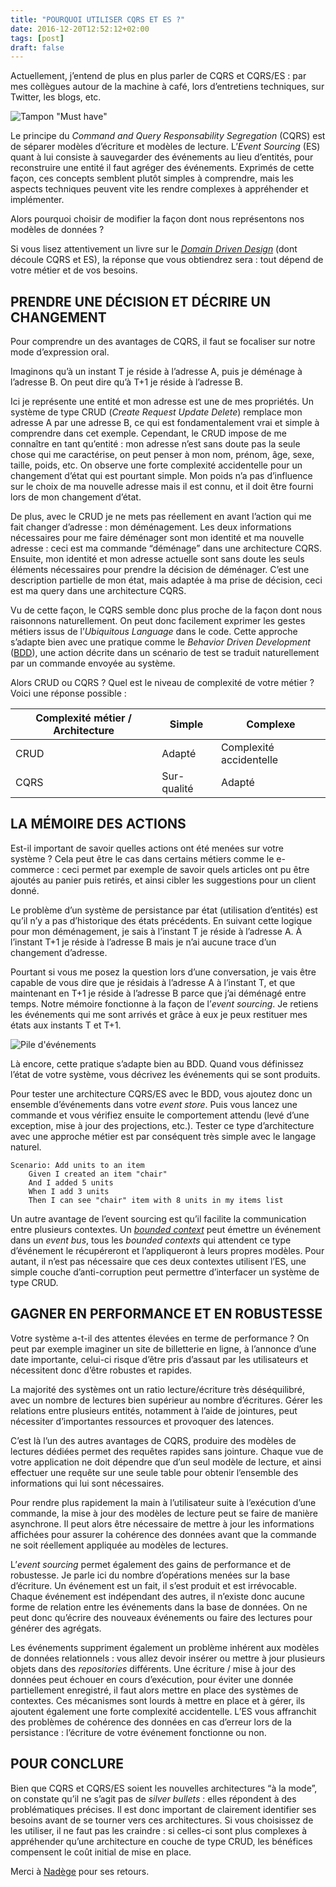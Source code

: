 ```yaml
---
title: "POURQUOI UTILISER CQRS ET ES ?"
date: 2016-12-20T12:52:12+02:00
tags: [post]
draft: false
---
```


Actuellement, j’entend de plus en plus parler de CQRS et CQRS/ES&nbsp;: par mes collègues autour de la machine à café, lors d’entretiens techniques, sur Twitter, les blogs, etc.

![Tampon "Must have"](1.png)

Le principe du *Command and Query Responsability Segregation* (CQRS) est de séparer modèles d’écriture et modèles de lecture. L’*Event Sourcing* (ES) quant à lui consiste à sauvegarder des événements au lieu d’entités, pour reconstruire une entité il faut agréger des événements. Exprimés de cette façon, ces concepts semblent plutôt simples à comprendre, mais les aspects techniques peuvent vite les rendre complexes à appréhender et implémenter.

Alors pourquoi choisir de modifier la façon dont nous représentons nos modèles de données&nbsp;?

Si vous lisez attentivement un livre sur le *[Domain Driven Design](https://en.wikipedia.org/wiki/Domain-driven_design)* (dont découle CQRS et ES), la réponse que vous obtiendrez sera&nbsp;: tout dépend de votre métier et de vos besoins.

## PRENDRE UNE DÉCISION ET DÉCRIRE UN CHANGEMENT

Pour comprendre un des avantages de CQRS, il faut se focaliser sur notre mode d’expression oral.

Imaginons qu’à un instant T je réside à l’adresse A, puis je déménage à l’adresse B. On peut dire qu’à T+1 je réside à l’adresse B.

Ici je représente une entité et mon adresse est une de mes propriétés. Un système de type CRUD (*Create Request Update Delete*) remplace mon adresse A par une adresse B, ce qui est fondamentalement vrai et simple à comprendre dans cet exemple. Cependant, le CRUD impose de me connaître en tant qu’entité&nbsp;: mon adresse n’est sans doute pas la seule chose qui me caractérise, on peut penser à mon nom, prénom, âge, sexe, taille, poids, etc. On observe une forte complexité accidentelle pour un changement d’état qui est pourtant simple. Mon poids n’a pas d’influence sur le choix de ma nouvelle adresse mais il est connu, et il doit être fourni lors de mon changement d’état.

De plus, avec le CRUD je ne mets pas réellement en avant l’action qui me fait changer d’adresse&nbsp;: mon déménagement. Les deux informations nécessaires pour me faire déménager sont mon identité et ma nouvelle adresse&nbsp;: ceci est ma commande “déménage” dans une architecture CQRS. Ensuite, mon identité et mon adresse actuelle sont sans doute les seuls éléments nécessaires pour prendre la décision de déménager. C’est une description partielle de mon état, mais adaptée à ma prise de décision, ceci est ma query dans une architecture CQRS.

Vu de cette façon, le CQRS semble donc plus proche de la façon dont nous raisonnons naturellement. On peut donc facilement exprimer les gestes métiers issus de l’*Ubiquitous Language* dans le code. Cette approche s’adapte bien avec une pratique comme le *Behavior Driven Development* ([BDD](https://fr.wikipedia.org/wiki/Behavior_driven_development)), une action décrite dans un scénario de test se traduit naturellement par un commande envoyée au système.

Alors CRUD ou CQRS&nbsp;? Quel est le niveau de complexité de votre métier&nbsp;? Voici une réponse possible&nbsp;:

| Complexité métier / Architecture | Simple | Complexe |
| - | - | - |
| CRUD | Adapté | Complexité accidentelle |
| CQRS | Sur-qualité | Adapté |

## LA MÉMOIRE DES ACTIONS

Est-il important de savoir quelles actions ont été menées sur votre système&nbsp;? Cela peut être le cas dans certains métiers comme le e-commerce&nbsp;: ceci permet par exemple de savoir quels articles ont pu être ajoutés au panier puis retirés, et ainsi cibler les suggestions pour un client donné.

Le problème d’un système de persistance par état (utilisation d’entités) est qu’il n’y a pas d’historique des états précédents. En suivant cette logique pour mon déménagement, je sais à l’instant T je réside à l’adresse A. À l’instant T+1 je réside à l’adresse B mais je n’ai aucune trace d’un changement d’adresse.

Pourtant si vous me posez la question lors d’une conversation, je vais être capable de vous dire que je résidais à l’adresse A à l’instant T, et que maintenant en T+1 je réside à l’adresse B parce que j’ai déménagé entre temps. Notre mémoire fonctionne à la façon de l’*event sourcing*. Je retiens les événements qui me sont arrivés et grâce à eux je peux restituer mes états aux instants T et T+1.

![Pile d'événements](2.png)

Là encore, cette pratique s’adapte bien au BDD. Quand vous définissez l’état de votre système, vous décrivez les événements qui se sont produits.

Pour tester une architecture CQRS/ES avec le BDD, vous ajoutez donc un ensemble d’événements dans votre *event store*. Puis vous lancez une commande et vous vérifiez ensuite le comportement attendu (levé d’une exception, mise à jour des projections, etc.). Tester ce type d’architecture avec une approche métier est par conséquent très simple avec le langage naturel.

```Gherkin
Scenario: Add units to an item
    Given I created an item "chair"
    And I added 5 units
    When I add 3 units
    Then I can see "chair" item with 8 units in my items list
```

Un autre avantage de l’event sourcing est qu’il facilite la communication entre plusieurs contextes. Un *[bounded context](http://martinfowler.com/bliki/BoundedContext.html)* peut émettre un événement dans un *event bus*, tous les *bounded contexts* qui attendent ce type d’événement le récupéreront et l’appliqueront à leurs propres modèles. Pour autant, il n’est pas nécessaire que ces deux contextes utilisent l’ES, une simple couche d’anti-corruption peut permettre d’interfacer un système de type CRUD.

## GAGNER EN PERFORMANCE ET EN ROBUSTESSE

Votre système a-t-il des attentes élevées en terme de performance&nbsp;? On peut par exemple imaginer un site de billetterie en ligne, à l’annonce d’une date importante, celui-ci risque d’être pris d’assaut par les utilisateurs et nécessitent donc d’être robustes et rapides.

La majorité des systèmes ont un ratio lecture/écriture très déséquilibré, avec un nombre de lectures bien supérieur au nombre d’écritures. Gérer les relations entre plusieurs entités, notamment à l’aide de jointures, peut nécessiter d’importantes ressources et provoquer des latences.

C’est là l’un des autres avantages de CQRS, produire des modèles de lectures dédiées permet des requêtes rapides sans jointure. Chaque vue de votre application ne doit dépendre que d’un seul modèle de lecture, et ainsi effectuer une requête sur une seule table pour obtenir l’ensemble des informations qui lui sont nécessaires.

Pour rendre plus rapidement la main à l’utilisateur suite à l’exécution d’une commande, la mise à jour des modèles de lecture peut se faire de manière asynchrone. Il peut alors être nécessaire de mettre à jour les informations affichées pour assurer la cohérence des données avant que la commande ne soit réellement appliquée au modèles de lectures.

L’*event sourcing* permet également des gains de performance et de robustesse. Je parle ici du nombre d’opérations menées sur la base d’écriture. Un événement est un fait, il s’est produit et est irrévocable. Chaque événement est indépendant des autres, il n’existe donc aucune forme de relation entre les événements dans la base de données. On ne peut donc qu’écrire des nouveaux événements ou faire des lectures pour générer des agrégats.

Les événements suppriment également un problème inhérent aux modèles de données relationnels&nbsp;: vous allez devoir insérer ou mettre à jour plusieurs objets dans des *repositories* différents. Une écriture / mise à jour des données peut échouer en cours d’exécution, pour éviter une donnée partiellement enregistré, il faut alors mettre en place des systèmes de contextes. Ces mécanismes sont lourds à mettre en place et à gérer, ils ajoutent également une forte complexité accidentelle. L’ES vous affranchit des problèmes de cohérence des données en cas d’erreur lors de la persistance&nbsp;: l’écriture de votre événement fonctionne ou non.

## POUR CONCLURE

Bien que CQRS et CQRS/ES soient les nouvelles architectures “à la mode”, on constate qu’il ne s’agit pas de *silver bullets*&nbsp;: elles répondent à des problématiques précises. Il est donc important de clairement identifier ses besoins avant de se tourner vers ces architectures. Si vous choisissez de les utiliser, il ne faut pas les craindre&nbsp;: si celles-ci sont plus complexes à appréhender qu’une architecture en couche de type CRUD, les bénéfices compensent le coût initial de mise en place.

Merci à [Nadège](https://twitter.com/nadegerouelle) pour ses retours.
